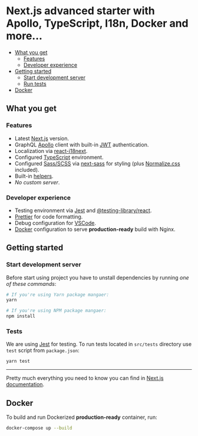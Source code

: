 # Next.js advanced starter with Apollo, TypeScript, I18n, Docker and more...

- [What you get](#what-you-get)
  - [Features](#features)
  - [Developer experience](#developer-experience)
- [Getting started](#getting-started)
  - [Start development server](#start-development-server)
  - [Run tests](#run-tests)
- [Docker](#docker)

## What you get

### Features

- Latest [Next.js](https://nextjs.org/) version.
- GraphQL [Apollo](https://www.apollographql.com/docs/react/essentials/get-started/) client with built-in [JWT](https://jwt.io/) authentication.
- Localization via [react-i18next](https://react.i18next.com/).
- Configured [TypeScript](https://www.typescriptlang.org/) environment.
- Configured [Sass/SCSS](https://sass-lang.com/) via [next-sass](https://github.com/zeit/next-plugins/tree/master/packages/next-sass) for styling (plus [Normalize.css](https://necolas.github.io/normalize.css/) included).
- Built-in [helpers](#additional-helpers).
- _No custom server_.

### Developer experience

- Testing environment via [Jest](https://jestjs.io/) and [@testing-library/react](https://testing-library.com/docs/react-testing-library/intro).
- [Prettier](https://prettier.io/) for code formatting.
- Debug configuration for [VSCode](https://code.visualstudio.com/).
- [Docker](https://www.docker.com/) configuration to serve **production-ready** build with Nginx.

## Getting started

### Start development server

Before start using project you have to unstall dependencies by running _one of these commands_:

```bash
# If you're using Yarn package mangaer:
yarn

# If you're using NPM package mangaer:
npm install
```

### Tests

We are using [Jest](https://jestjs.io/) for testing. To run tests located in `src/tests` directory use `test` script from `package.json`:

```bash
yarn test
```

---

Pretty much everything you need to know you can find in [Next.js documentation](https://nextjs.org/docs).

## Docker

To build and run Dockerized **production-ready** container, run:

```bash
docker-compose up --build
```
